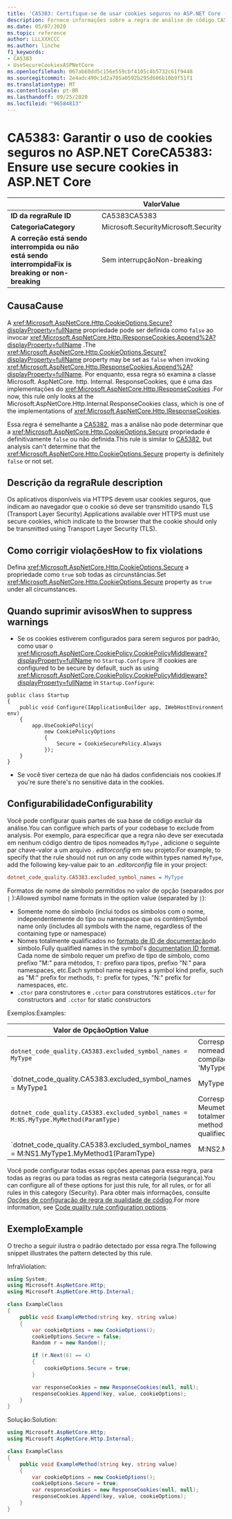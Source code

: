 ```yaml
---
title: 'CA5383: Certifique-se de usar cookies seguros no ASP.NET Core (análise de código)'
description: Fornece informações sobre a regra de análise de código CA5383, incluindo causas, como corrigir violações e quando suprimir.
ms.date: 05/07/2020
ms.topic: reference
author: LLLXXXCCC
ms.author: linche
f1_keywords:
- CA5383
- UseSecureCookiesASPNetCore
ms.openlocfilehash: 067ab60dd5c156e559cbf4105c4b5732c61f9448
ms.sourcegitcommit: 2e4adc490c1d2a705a0592b295d606b10b9f51f1
ms.translationtype: MT
ms.contentlocale: pt-BR
ms.lasthandoff: 09/25/2020
ms.locfileid: "96584813"
---
```

# <a name="ca5383-ensure-use-secure-cookies-in-aspnet-core"></a><span data-ttu-id="8c966-103">CA5383: Garantir o uso de cookies seguros no ASP.NET Core</span><span class="sxs-lookup"><span data-stu-id="8c966-103">CA5383: Ensure use secure cookies in ASP.NET Core</span></span>

| | <span data-ttu-id="8c966-104">Valor</span><span class="sxs-lookup"><span data-stu-id="8c966-104">Value</span></span> |
|-|-|
| <span data-ttu-id="8c966-105">**ID da regra**</span><span class="sxs-lookup"><span data-stu-id="8c966-105">**Rule ID**</span></span> |<span data-ttu-id="8c966-106">CA5383</span><span class="sxs-lookup"><span data-stu-id="8c966-106">CA5383</span></span>|
| <span data-ttu-id="8c966-107">**Categoria**</span><span class="sxs-lookup"><span data-stu-id="8c966-107">**Category**</span></span> |<span data-ttu-id="8c966-108">Microsoft.Security</span><span class="sxs-lookup"><span data-stu-id="8c966-108">Microsoft.Security</span></span>|
| <span data-ttu-id="8c966-109">**A correção está sendo interrompida ou não está sendo interrompida**</span><span class="sxs-lookup"><span data-stu-id="8c966-109">**Fix is breaking or non-breaking**</span></span> |<span data-ttu-id="8c966-110">Sem interrupção</span><span class="sxs-lookup"><span data-stu-id="8c966-110">Non-breaking</span></span>|

## <a name="cause"></a><span data-ttu-id="8c966-111">Causa</span><span class="sxs-lookup"><span data-stu-id="8c966-111">Cause</span></span>

<span data-ttu-id="8c966-112">A <xref:Microsoft.AspNetCore.Http.CookieOptions.Secure?displayProperty=fullName> propriedade pode ser definida como `false` ao invocar <xref:Microsoft.AspNetCore.Http.IResponseCookies.Append%2A?displayProperty=fullName> .</span><span class="sxs-lookup"><span data-stu-id="8c966-112">The <xref:Microsoft.AspNetCore.Http.CookieOptions.Secure?displayProperty=fullName> property may be set as `false` when invoking <xref:Microsoft.AspNetCore.Http.IResponseCookies.Append%2A?displayProperty=fullName>.</span></span> <span data-ttu-id="8c966-113">Por enquanto, essa regra só examina a classe Microsoft. AspNetCore. http. Internal. ResponseCookies, que é uma das implementações do <xref:Microsoft.AspNetCore.Http.IResponseCookies> .</span><span class="sxs-lookup"><span data-stu-id="8c966-113">For now, this rule only looks at the Microsoft.AspNetCore.Http.Internal.ResponseCookies class, which is one of the implementations of <xref:Microsoft.AspNetCore.Http.IResponseCookies>.</span></span>

<span data-ttu-id="8c966-114">Essa regra é semelhante a [CA5382](ca5382.md), mas a análise não pode determinar que a <xref:Microsoft.AspNetCore.Http.CookieOptions.Secure> propriedade é definitivamente `false` ou não definida.</span><span class="sxs-lookup"><span data-stu-id="8c966-114">This rule is similar to [CA5382](ca5382.md), but analysis can't determine that the <xref:Microsoft.AspNetCore.Http.CookieOptions.Secure> property is definitely `false` or not set.</span></span>

## <a name="rule-description"></a><span data-ttu-id="8c966-115">Descrição da regra</span><span class="sxs-lookup"><span data-stu-id="8c966-115">Rule description</span></span>

<span data-ttu-id="8c966-116">Os aplicativos disponíveis via HTTPS devem usar cookies seguros, que indicam ao navegador que o cookie só deve ser transmitido usando TLS (Transport Layer Security).</span><span class="sxs-lookup"><span data-stu-id="8c966-116">Applications available over HTTPS must use secure cookies, which indicate to the browser that the cookie should only be transmitted using Transport Layer Security (TLS).</span></span>

## <a name="how-to-fix-violations"></a><span data-ttu-id="8c966-117">Como corrigir violações</span><span class="sxs-lookup"><span data-stu-id="8c966-117">How to fix violations</span></span>

<span data-ttu-id="8c966-118">Defina <xref:Microsoft.AspNetCore.Http.CookieOptions.Secure> a propriedade como `true` sob todas as circunstâncias.</span><span class="sxs-lookup"><span data-stu-id="8c966-118">Set <xref:Microsoft.AspNetCore.Http.CookieOptions.Secure> property as `true` under all circumstances.</span></span>

## <a name="when-to-suppress-warnings"></a><span data-ttu-id="8c966-119">Quando suprimir avisos</span><span class="sxs-lookup"><span data-stu-id="8c966-119">When to suppress warnings</span></span>

- <span data-ttu-id="8c966-120">Se os cookies estiverem configurados para serem seguros por padrão, como usar o <xref:Microsoft.AspNetCore.CookiePolicy.CookiePolicyMiddleware?displayProperty=fullName> no `Startup.Configure` :</span><span class="sxs-lookup"><span data-stu-id="8c966-120">If cookies are configured to be secure by default, such as using <xref:Microsoft.AspNetCore.CookiePolicy.CookiePolicyMiddleware?displayProperty=fullName> in `Startup.Configure`:</span></span>

```
public class Startup
{
    public void Configure(IApplicationBuilder app, IWebHostEnvironment env)
    {
        app.UseCookiePolicy(
            new CookiePolicyOptions
            {
                Secure = CookieSecurePolicy.Always
            });
    }
}
```

- <span data-ttu-id="8c966-121">Se você tiver certeza de que não há dados confidenciais nos cookies.</span><span class="sxs-lookup"><span data-stu-id="8c966-121">If you're sure there's no sensitive data in the cookies.</span></span>

## <a name="configurability"></a><span data-ttu-id="8c966-122">Configurabilidade</span><span class="sxs-lookup"><span data-stu-id="8c966-122">Configurability</span></span>

<span data-ttu-id="8c966-123">Você pode configurar quais partes de sua base de código excluir da análise.</span><span class="sxs-lookup"><span data-stu-id="8c966-123">You can configure which parts of your codebase to exclude from analysis.</span></span> <span data-ttu-id="8c966-124">Por exemplo, para especificar que a regra não deve ser executada em nenhum código dentro de tipos nomeados `MyType` , adicione o seguinte par chave-valor a um arquivo *. editorconfig* em seu projeto:</span><span class="sxs-lookup"><span data-stu-id="8c966-124">For example, to specify that the rule should not run on any code within types named `MyType`, add the following key-value pair to an *.editorconfig* file in your project:</span></span>

```ini
dotnet_code_quality.CA5383.excluded_symbol_names = MyType
```

<span data-ttu-id="8c966-125">Formatos de nome de símbolo permitidos no valor de opção (separados por `|` ):</span><span class="sxs-lookup"><span data-stu-id="8c966-125">Allowed symbol name formats in the option value (separated by `|`):</span></span>

- <span data-ttu-id="8c966-126">Somente nome do símbolo (inclui todos os símbolos com o nome, independentemente do tipo ou namespace que os contém)</span><span class="sxs-lookup"><span data-stu-id="8c966-126">Symbol name only (includes all symbols with the name, regardless of the containing type or namespace)</span></span>
- <span data-ttu-id="8c966-127">Nomes totalmente qualificados no [formato de ID de documentação](https://github.com/dotnet/csharplang/blob/master/spec/documentation-comments.md#id-string-format)do símbolo.</span><span class="sxs-lookup"><span data-stu-id="8c966-127">Fully qualified names in the symbol's [documentation ID format](https://github.com/dotnet/csharplang/blob/master/spec/documentation-comments.md#id-string-format).</span></span> <span data-ttu-id="8c966-128">Cada nome de símbolo requer um prefixo de tipo de símbolo, como prefixo "M:" para métodos, `T:` prefixo para tipos, prefixo "N:" para namespaces, etc.</span><span class="sxs-lookup"><span data-stu-id="8c966-128">Each symbol name requires a symbol kind prefix, such as "M:" prefix for methods, `T:` prefix for types, "N:" prefix for namespaces, etc.</span></span>
- <span data-ttu-id="8c966-129">`.ctor` para construtores e `.cctor` para construtores estáticos</span><span class="sxs-lookup"><span data-stu-id="8c966-129">`.ctor` for constructors and `.cctor` for static constructors</span></span>

<span data-ttu-id="8c966-130">Exemplos:</span><span class="sxs-lookup"><span data-stu-id="8c966-130">Examples:</span></span>

| <span data-ttu-id="8c966-131">Valor de Opção</span><span class="sxs-lookup"><span data-stu-id="8c966-131">Option Value</span></span> | <span data-ttu-id="8c966-132">Resumo</span><span class="sxs-lookup"><span data-stu-id="8c966-132">Summary</span></span> |
| --- | --- |
|`dotnet_code_quality.CA5383.excluded_symbol_names = MyType` | <span data-ttu-id="8c966-133">Corresponde a todos os símbolos nomeados ' com MyType ' na compilação</span><span class="sxs-lookup"><span data-stu-id="8c966-133">Matches all symbols named 'MyType' in the compilation</span></span>
|`dotnet_code_quality.CA5383.excluded_symbol_names = MyType1|MyType2` | <span data-ttu-id="8c966-134">Corresponde a todos os símbolos denominados ' MyType1 ' ou ' MyType2 ' na compilação</span><span class="sxs-lookup"><span data-stu-id="8c966-134">Matches all symbols named either 'MyType1' or 'MyType2' in the compilation</span></span>
|`dotnet_code_quality.CA5383.excluded_symbol_names = M:NS.MyType.MyMethod(ParamType)` | <span data-ttu-id="8c966-135">Corresponde ao método específico ' Meumetodo ' com determinada assinatura totalmente qualificada</span><span class="sxs-lookup"><span data-stu-id="8c966-135">Matches specific method 'MyMethod' with given fully qualified signature</span></span>
|`dotnet_code_quality.CA5383.excluded_symbol_names = M:NS1.MyType1.MyMethod1(ParamType)|M:NS2.MyType2.MyMethod2(ParamType)` | <span data-ttu-id="8c966-136">Corresponde aos métodos específicos ' MyMethod1 ' e ' MyMethod2 ' com a respectiva assinatura totalmente qualificada</span><span class="sxs-lookup"><span data-stu-id="8c966-136">Matches specific methods 'MyMethod1' and 'MyMethod2' with respective fully qualified signature</span></span>

<span data-ttu-id="8c966-137">Você pode configurar todas essas opções apenas para essa regra, para todas as regras ou para todas as regras nesta categoria (segurança).</span><span class="sxs-lookup"><span data-stu-id="8c966-137">You can configure all of these options for just this rule, for all rules, or for all rules in this category (Security).</span></span> <span data-ttu-id="8c966-138">Para obter mais informações, consulte [Opções de configuração de regra de qualidade de código](../code-quality-rule-options.md).</span><span class="sxs-lookup"><span data-stu-id="8c966-138">For more information, see [Code quality rule configuration options](../code-quality-rule-options.md).</span></span>

## <a name="example"></a><span data-ttu-id="8c966-139">Exemplo</span><span class="sxs-lookup"><span data-stu-id="8c966-139">Example</span></span>

<span data-ttu-id="8c966-140">O trecho a seguir ilustra o padrão detectado por essa regra.</span><span class="sxs-lookup"><span data-stu-id="8c966-140">The following snippet illustrates the pattern detected by this rule.</span></span>

<span data-ttu-id="8c966-141">Infra</span><span class="sxs-lookup"><span data-stu-id="8c966-141">Violation:</span></span>

```csharp
using System;
using Microsoft.AspNetCore.Http;
using Microsoft.AspNetCore.Http.Internal;

class ExampleClass
{
    public void ExampleMethod(string key, string value)
    {
        var cookieOptions = new CookieOptions();
        cookieOptions.Secure = false;
        Random r = new Random();

        if (r.Next(6) == 4)
        {
            cookieOptions.Secure = true;
        }

        var responseCookies = new ResponseCookies(null, null);
        responseCookies.Append(key, value, cookieOptions);
    }
}
```

<span data-ttu-id="8c966-142">Solução:</span><span class="sxs-lookup"><span data-stu-id="8c966-142">Solution:</span></span>

```csharp
using Microsoft.AspNetCore.Http;
using Microsoft.AspNetCore.Http.Internal;

class ExampleClass
{
    public void ExampleMethod(string key, string value)
    {
        var cookieOptions = new CookieOptions();
        cookieOptions.Secure = true;
        var responseCookies = new ResponseCookies(null, null);
        responseCookies.Append(key, value, cookieOptions);
    }
}
```

